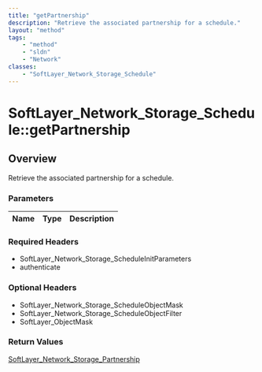 ```yaml
---
title: "getPartnership"
description: "Retrieve the associated partnership for a schedule."
layout: "method"
tags:
    - "method"
    - "sldn"
    - "Network"
classes:
    - "SoftLayer_Network_Storage_Schedule"
---
```

# SoftLayer_Network_Storage_Schedule::getPartnership
## Overview 
Retrieve the associated partnership for a schedule.

### Parameters 
|Name | Type | Description |
| --- | --- | --- |


### Required Headers
* SoftLayer_Network_Storage_ScheduleInitParameters
* authenticate

### Optional Headers
* SoftLayer_Network_Storage_ScheduleObjectMask
* SoftLayer_Network_Storage_ScheduleObjectFilter
* SoftLayer_ObjectMask

### Return Values
<a href='/reference/datatypes/SoftLayer_Network_Storage_Partnership'>SoftLayer_Network_Storage_Partnership </a>

